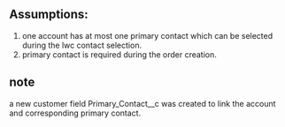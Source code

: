 ## Assumptions:
1. one account has at most one primary contact which can be selected during the lwc contact selection.
2. primary contact is required during the order creation.

## note
a new customer field Primary_Contact__c was created to link the account and corresponding primary contact.